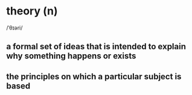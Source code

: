 # theory (n)

/ˈθɪəri/

## a formal set of ideas that is intended to explain why something happens or exists

## the principles on which a particular subject is based